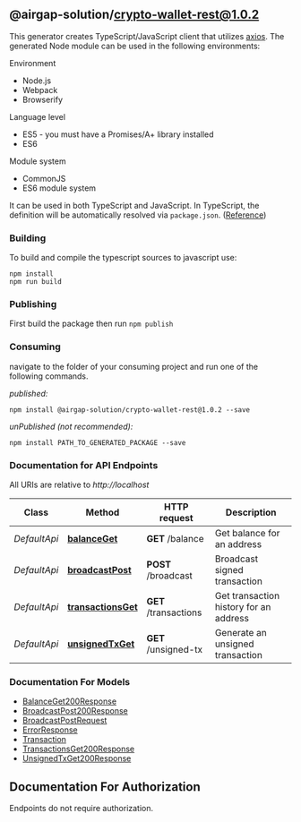 ## @airgap-solution/crypto-wallet-rest@1.0.2

This generator creates TypeScript/JavaScript client that utilizes [axios](https://github.com/axios/axios). The generated Node module can be used in the following environments:

Environment
* Node.js
* Webpack
* Browserify

Language level
* ES5 - you must have a Promises/A+ library installed
* ES6

Module system
* CommonJS
* ES6 module system

It can be used in both TypeScript and JavaScript. In TypeScript, the definition will be automatically resolved via `package.json`. ([Reference](https://www.typescriptlang.org/docs/handbook/declaration-files/consumption.html))

### Building

To build and compile the typescript sources to javascript use:
```
npm install
npm run build
```

### Publishing

First build the package then run `npm publish`

### Consuming

navigate to the folder of your consuming project and run one of the following commands.

_published:_

```
npm install @airgap-solution/crypto-wallet-rest@1.0.2 --save
```

_unPublished (not recommended):_

```
npm install PATH_TO_GENERATED_PACKAGE --save
```

### Documentation for API Endpoints

All URIs are relative to *http://localhost*

Class | Method | HTTP request | Description
------------ | ------------- | ------------- | -------------
*DefaultApi* | [**balanceGet**](docs/DefaultApi.md#balanceget) | **GET** /balance | Get balance for an address
*DefaultApi* | [**broadcastPost**](docs/DefaultApi.md#broadcastpost) | **POST** /broadcast | Broadcast signed transaction
*DefaultApi* | [**transactionsGet**](docs/DefaultApi.md#transactionsget) | **GET** /transactions | Get transaction history for an address
*DefaultApi* | [**unsignedTxGet**](docs/DefaultApi.md#unsignedtxget) | **GET** /unsigned-tx | Generate an unsigned transaction


### Documentation For Models

 - [BalanceGet200Response](docs/BalanceGet200Response.md)
 - [BroadcastPost200Response](docs/BroadcastPost200Response.md)
 - [BroadcastPostRequest](docs/BroadcastPostRequest.md)
 - [ErrorResponse](docs/ErrorResponse.md)
 - [Transaction](docs/Transaction.md)
 - [TransactionsGet200Response](docs/TransactionsGet200Response.md)
 - [UnsignedTxGet200Response](docs/UnsignedTxGet200Response.md)


<a id="documentation-for-authorization"></a>
## Documentation For Authorization

Endpoints do not require authorization.


